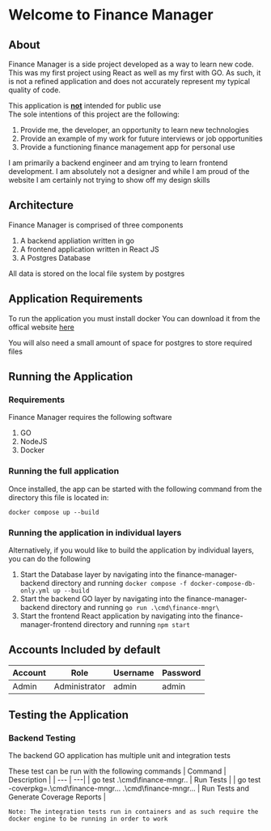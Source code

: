 # Welcome to Finance Manager

## About

Finance Manager is a side project developed as a way to learn new code.<br />
This was my first project using React as well as my first with GO. As such, it is not a refined application and does not accurately represent my typical quality of code.

This application is <b><u>not</u></b> intended for public use
<br/>
The sole intentions of this project are the following:
1. Provide me, the developer, an opportunity to learn new technologies
2. Provide an example of my work for future interviews or job opportunities
3. Provide a functioning finance management app for personal use

I am primarily a backend engineer and am trying to learn frontend development. I am absolutely not a designer and while I am proud of the website I am certainly not trying to show off my design skills

## Architecture
Finance Manager is comprised of three components

1. A backend appliation written in go
2. A frontend application written in React JS
3. A Postgres Database

All data is stored on the local file system by postgres

## Application Requirements
To run the application you must install docker
You can download it from the offical website <a href="https://docs.docker.com/engine/install/">here</a>

You will also need a small amount of space for postgres to store required files

## Running the Application

### Requirements
Finance Manager requires the following software
1. GO
2. NodeJS
3. Docker

### Running the full application
Once installed, the app can be started with the following command from the directory this file is located in:

`docker compose up --build`

### Running the application in individual layers
Alternatively, if you would like to build the application by individual layers, you can do the following

1. Start the Database layer by navigating into the finance-manager-backend directory and running
`docker compose -f docker-compose-db-only.yml up --build`
2. Start the backend GO layer by navigating into the finance-manager-backend directory and running
`go run .\cmd\finance-mngr\`
3. Start the frontend React application by navigating into the finance-manager-frontend directory and running
`npm start`

## Accounts Included by default
| Account | Role | Username | Password|
| --- | --- | --- | --- |
| Admin | Administrator | admin | admin|

## Testing the Application
### Backend Testing
The backend GO application has multiple unit and integration tests

These test can be run with the following commands
| Command | Description |
| --- | ---|
| go test .\cmd\finance-mngr\.. | Run Tests |
| go test -coverpkg=.\cmd\finance-mngr\... .\cmd\finance-mngr\... | Run Tests and Generate Coverage Reports |

`Note: The integration tests run in containers and as such require the docker engine to be running in order to work`